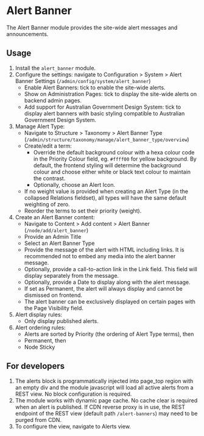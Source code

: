 # Alert Banner
The Alert Banner module provides the site-wide alert messages and announcements.

## Usage
  1. Install the `alert_banner` module.
  2. Configure the settings: navigate to Configuration > System > Alert Banner Settings
   (`/admin/config/system/alert_banner`)
      * Enable Alert Banners: tick to enable the site-wide alerts.
      * Show on Administration Pages: tick to display the site-wide alerts on
      backend admin pages.
      * Add support for Australian Government Design System: tick to display
      alert banners with basic styling compatible to Australian Government
      Design System.
  3. Manage Alert Type:
      * Navigate to Structure > Taxonomy > Alert Banner Type (`/admin/structure/taxonomy/manage/alert_banner_type/overview`)
      * Create/edit a term:
          + Override the default background colour with a hexa colour code in
          the Priority Colour field, eg. `#ffff00` for yellow background. By
          default, the frontend styling will determine the background colour
          and choose either white or black text colour to maintain the contrast.
          + Optionally, choose an Alert Icon.
      * If no weight value is provided when creating an Alert Type (in the
      collapsed Relations fieldset), all types will have the same default
      weighting of zero.
      * Reorder the terms to set their priority (weight).
  4. Create an Alert Banner content:
      * Navigate to Content > Add content > Alert Banner (`/node/add/alert_banner`)
      * Provide an Admin Title
      * Select an Alert Banner Type
      * Provide the message of the alert with HTML including links. It is
      recommended not to embed any media into the alert banner message.
      * Optionally, provide a call-to-action link in the Link field. This field
      will display separately from the message.
      * Optionally, provide a Date to display along with the alert message.
      * If set as Permanent, the alert will always display and cannot be
      dismissed on frontend.
      * The alert banner can be exclusively displayed on certain pages with the 
      Page Visibility field.
  5. Alert display rules:
      * Only display published alerts.
  6. Alert ordering rules:
      * Alerts are sorted by Priority (the ordering of Alert Type terms), then
      * Permanent, then
      * Node Sticky

## For developers
  1. The alerts block is programmatically injected into page_top region with an
  empty div and the module javascript will load all active alerts from a REST
  view. No block configuration is required.
  2. The module works with dynamic page cache. No cache clear is required when
  an alert is published. If CDN reverse proxy is in use, the REST endpoint of
  the REST view (default path `/alert-banners`) may need to be purged from CDN.
  3. To configure the view, navigate to Alerts view.
